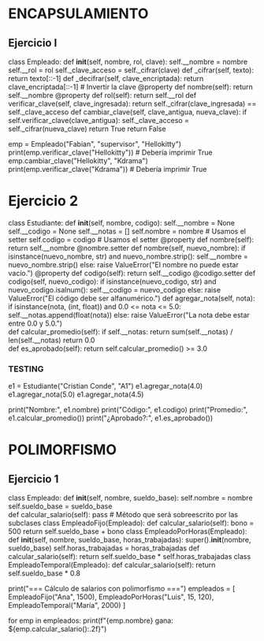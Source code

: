 # ENCAPSULAMIENTO

## Ejercicio l

class Empleado:
    def __init__(self, nombre, rol, clave):
        self.__nombre = nombre
        self.__rol = rol
        self._clave_acceso = self._cifrar(clave)
    def _cifrar(self, texto):
        return texto[::-1]
    def _decifrar(self, clave_encriptada):
        return clave_encriptada[::-1]  # Invertir la clave
    @property
    def nombre(self):
        return self.__nombre
    @property
    def rol(self):
        return self.__rol
    def verificar_clave(self, clave_ingresada):
        return self._cifrar(clave_ingresada) == self._clave_acceso
    def cambiar_clave(self, clave_antigua, nueva_clave):
        if self.verificar_clave(clave_antigua):
            self._clave_acceso = self._cifrar(nueva_clave)
            return True
        return False
        
emp = Empleado("Fabian", "supervisor", "Hellokitty")
print(emp.verificar_clave("Hellokitty"))  # Debería imprimir True
emp.cambiar_clave("Hellokitty", "Kdrama")
print(emp.verificar_clave("Kdrama"))      # Debería imprimir True



# Ejercicio 2

class Estudiante:
    def __init__(self, nombre, codigo):
        self.__nombre = None
        self.__codigo = None
        self.__notas = []
        self.nombre = nombre  # Usamos el setter
        self.codigo = codigo  # Usamos el setter
    @property
    def nombre(self):
        return self.__nombre
    @nombre.setter
    def nombre(self, nuevo_nombre):
        if isinstance(nuevo_nombre, str) and nuevo_nombre.strip():
            self.__nombre = nuevo_nombre.strip()
        else:
            raise ValueError("El nombre no puede estar vacío.")
    @property
    def codigo(self):
        return self.__codigo
    @codigo.setter
    def codigo(self, nuevo_codigo):
        if isinstance(nuevo_codigo, str) and nuevo_codigo.isalnum():
            self.__codigo = nuevo_codigo
        else:
            raise ValueError("El código debe ser alfanumérico.")
    def agregar_nota(self, nota):
        if isinstance(nota, (int, float)) and 0.0 <= nota <= 5.0:
            self.__notas.append(float(nota))
        else:
            raise ValueError("La nota debe estar entre 0.0 y 5.0.")   
    def calcular_promedio(self):
        if self.__notas:
            return sum(self.__notas) / len(self.__notas)
        return 0.0  
    def es_aprobado(self):
        return self.calcular_promedio() >= 3.0

### TESTING
e1 = Estudiante("Cristian Conde", "A1")
e1.agregar_nota(4.0)
e1.agregar_nota(5.0)
e1.agregar_nota(4.5)

print("Nombre:", e1.nombre)
print("Código:", e1.codigo)
print("Promedio:", e1.calcular_promedio())
print("¿Aprobado?:", e1.es_aprobado())



# POLIMORFISMO


## Ejercicio 1 

class Empleado:
    def __init__(self, nombre, sueldo_base):
        self.nombre = nombre
        self.sueldo_base = sueldo_base  
    def calcular_salario(self):
        pass  # Método que será sobreescrito por las subclases
class EmpleadoFijo(Empleado):
    def calcular_salario(self):
        bono = 500
        return self.sueldo_base + bono
class EmpleadoPorHoras(Empleado):
    def __init__(self, nombre, sueldo_base, horas_trabajadas):
        super().__init__(nombre, sueldo_base)
        self.horas_trabajadas = horas_trabajadas
    def calcular_salario(self):
        return self.sueldo_base * self.horas_trabajadas
class EmpleadoTemporal(Empleado):
    def calcular_salario(self):
        return self.sueldo_base * 0.8

print("=== Cálculo de salarios con polimorfismo ===")
empleados = [
    EmpleadoFijo("Ana", 1500),
    EmpleadoPorHoras("Luis", 15, 120),
    EmpleadoTemporal("María", 2000)
]

for emp in empleados:
    print(f"{emp.nombre} gana: ${emp.calcular_salario():.2f}")
